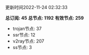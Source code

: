 更新时间2022-11-24 02:32:33

**总订阅: 45**
**总节点: 1192**
**有效节点: 259**
- trojan节点: 37
- ssr节点: 12
- v2ray节点: 207
- ss节点: 3
